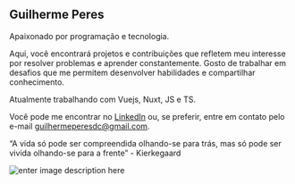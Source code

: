 ## Guilherme Peres

Apaixonado por programação e tecnologia.

Aqui, você encontrará projetos e contribuições que refletem meu interesse por resolver problemas e aprender constantemente. Gosto de trabalhar em desafios que me permitem desenvolver habilidades e compartilhar conhecimento.

Atualmente trabalhando com Vuejs, Nuxt, JS e TS.

Você pode me encontrar no [LinkedIn](https://www.linkedin.com/in/ggui-peres/) ou, se preferir, entre em contato pelo e-mail guilhermeperesdc@gmail.com. 

“A vida só pode ser compreendida olhando-se para trás, mas só pode ser vivida olhando-se para a frente” - Kierkegaard


![enter image description here](https://github.com/user-attachments/assets/c9fae91c-7c7e-46b4-90ea-5a7d9854da73)⠀⠀⠀⠀⠀⠀
